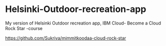 # Helsinki-Outdoor-recreation-app

My version of Helsinki Outdoor recreation app, IBM Cloud- Become a Cloud Rock Star -course

https://github.com/Sukriva/mimmitkoodaa-cloud-rock-star
